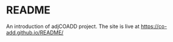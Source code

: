 # README

An introduction of adjCOADD project. The site is live at https://co-add.github.io/README/
